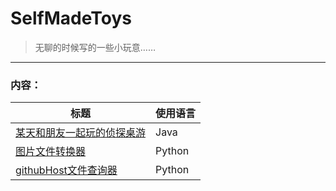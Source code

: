 # SelfMadeToys
> 无聊的时候写的一些小玩意……
---
### 内容：
标题| 使用语言
---|---
[某天和朋友一起玩的侦探桌游](java/DetectiveCardGame/README.md)|Java
[图片文件转换器](python/png_file_converter/README.md)|Python
[githubHost文件查询器](python/github_host_spider/README.md)|Python